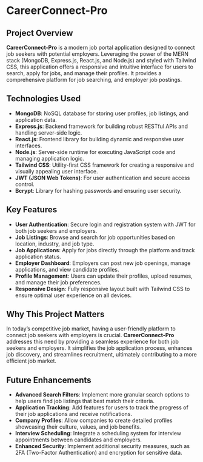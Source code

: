 # CareerConnect-Pro

## Project Overview

**CareerConnect-Pro** is a modern job portal application designed to connect job seekers with potential employers. Leveraging the power of the MERN stack (MongoDB, Express.js, React.js, and Node.js) and styled with Tailwind CSS, this application offers a responsive and intuitive interface for users to search, apply for jobs, and manage their profiles. It provides a comprehensive platform for job searching, and employer job postings.

## Technologies Used

- **MongoDB**: NoSQL database for storing user profiles, job listings, and application data.
- **Express.js**: Backend framework for building robust RESTful APIs and handling server-side logic.
- **React.js**: Frontend library for building dynamic and responsive user interfaces.
- **Node.js**: Server-side runtime for executing JavaScript code and managing application logic.
- **Tailwind CSS**: Utility-first CSS framework for creating a responsive and visually appealing user interface.
- **JWT (JSON Web Tokens)**: For user authentication and secure access control.
- **Bcrypt**: Library for hashing passwords and ensuring user security.

## Key Features

- **User Authentication**: Secure login and registration system with JWT for both job seekers and employers.
- **Job Listings**: Browse and search for job opportunities based on location, industry, and job type.
- **Job Applications**: Apply for jobs directly through the platform and track application status.
- **Employer Dashboard**: Employers can post new job openings, manage applications, and view candidate profiles.
- **Profile Management**: Users can update their profiles, upload resumes, and manage their job preferences.
- **Responsive Design**: Fully responsive layout built with Tailwind CSS to ensure optimal user experience on all devices.

## Why This Project Matters

In today’s competitive job market, having a user-friendly platform to connect job seekers with employers is crucial. **CareerConnect-Pro** addresses this need by providing a seamless experience for both job seekers and employers. It simplifies the job application process, enhances job discovery, and streamlines recruitment, ultimately contributing to a more efficient job market.

## Future Enhancements

- **Advanced Search Filters**: Implement more granular search options to help users find job listings that best match their criteria.
- **Application Tracking**: Add features for users to track the progress of their job applications and receive notifications.
- **Company Profiles**: Allow companies to create detailed profiles showcasing their culture, values, and job benefits.
- **Interview Scheduling**: Integrate a scheduling system for interview appointments between candidates and employers.
- **Enhanced Security**: Implement additional security measures, such as 2FA (Two-Factor Authentication) and encryption for sensitive data.
